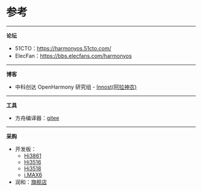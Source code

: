 # 参考

---

**论坛**

- 51CTO：https://harmonyos.51cto.com/
- ElecFan：https://bbs.elecfans.com/harmonyos

---

**博客**

- 中科创达 OpenHarmony 研究组 - [Innost(阿拉神农)](https://blog.csdn.net/Innost)

---

**工具**

- 方舟编译器：[gitee](https://gitee.com/openarkcompiler)

---

**采购**

- 开发板：
  - [Hi3861](https://s.taobao.com/search?q=Hi3861+开发板)
  - [Hi3516](https://s.taobao.com/search?q=Hi3516+开发板)
  - [Hi3518](https://s.taobao.com/search?q=Hi3518+开发板)
  - [i.MAX6](https://100ask.taobao.com/)
- 润和：[旗舰店](https://shop596522926.taobao.com)

